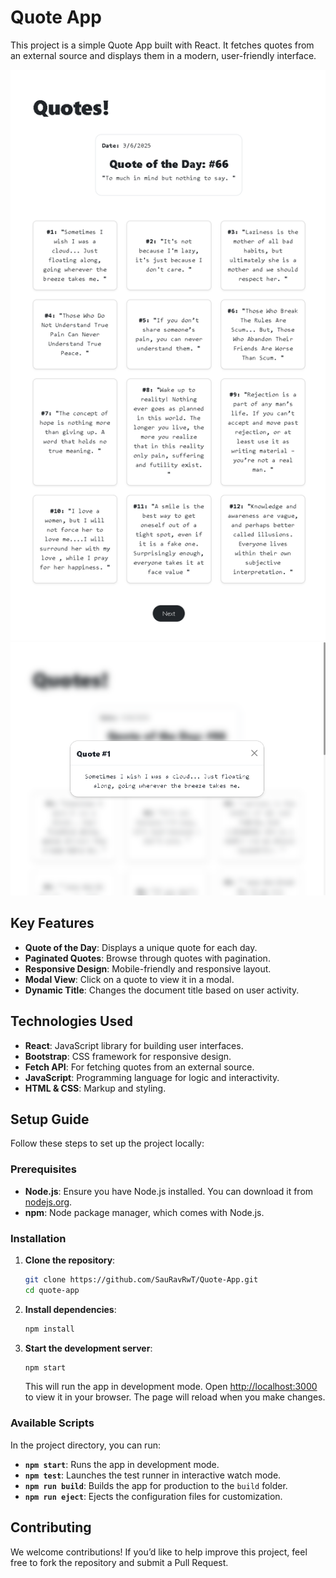 # Quote App

This project is a simple Quote App built with React. It fetches quotes from an external source and displays them in a modern, user-friendly interface.

<img src="./Images/Quote-App.png" />
<img src="./Images/Quote-App-1.png" />

## Key Features

- **Quote of the Day**: Displays a unique quote for each day.
- **Paginated Quotes**: Browse through quotes with pagination.
- **Responsive Design**: Mobile-friendly and responsive layout.
- **Modal View**: Click on a quote to view it in a modal.
- **Dynamic Title**: Changes the document title based on user activity.

## Technologies Used

- **React**: JavaScript library for building user interfaces.
- **Bootstrap**: CSS framework for responsive design.
- **Fetch API**: For fetching quotes from an external source.
- **JavaScript**: Programming language for logic and interactivity.
- **HTML & CSS**: Markup and styling.

## Setup Guide

Follow these steps to set up the project locally:

### Prerequisites

- **Node.js**: Ensure you have Node.js installed. You can download it from [nodejs.org](https://nodejs.org/).
- **npm**: Node package manager, which comes with Node.js.

### Installation

1. **Clone the repository**:
   ```sh
   git clone https://github.com/SauRavRwT/Quote-App.git
   cd quote-app
   ```

2. **Install dependencies**:
   ```sh
   npm install
   ```

3. **Start the development server**:
   ```sh
   npm start
   ```

   This will run the app in development mode. Open [http://localhost:3000](http://localhost:3000) to view it in your browser. The page will reload when you make changes.

### Available Scripts

In the project directory, you can run:

- **`npm start`**: Runs the app in development mode.
- **`npm test`**: Launches the test runner in interactive watch mode.
- **`npm run build`**: Builds the app for production to the `build` folder.
- **`npm run eject`**: Ejects the configuration files for customization.

## Contributing
We welcome contributions! If you’d like to help improve this project, feel free to fork the repository and submit a Pull Request.
